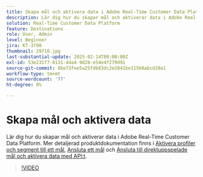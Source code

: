 ```yaml
---
title: Skapa mål och aktivera data i Adobe Real-Time Customer Data Platform (RTCDP)
description: Lär dig hur du skapar mål och aktiverar data i Adobe Real-Time Customer Data Platform
solution: Real-Time Customer Data Platform
feature: Destinations
role: User, Admin
level: Beginner
jira: KT-3798
thumbnail: 29710.jpg
last-substantial-update: 2025-02-14T00:00:00Z
exl-id: 53e23177-0131-44a4-9828-e54e4f279d91
source-git-commit: 8be73fee5a25fdb83dc2e2041be11568abcd20a1
workflow-type: tm+mt
source-wordcount: '77'
ht-degree: 0%

---
```


# Skapa mål och aktivera data

Lär dig hur du skapar mål och aktiverar data i Adobe Real-Time Customer Data Platform. Mer detaljerad produktdokumentation finns i [Aktivera profiler och segment till ett mål](https://experienceleague.adobe.com/docs/experience-platform/rtcdp/destinations/dest-tutorials/activate-destinations.html?lang=sv-SE), [Ansluta ett mål](https://experienceleague.adobe.com/docs/experience-platform/rtcdp/destinations/dest-tutorials/connect-destination.html?lang=sv-SE) och [Ansluta till direktuppspelade mål och aktivera data med API:t](https://experienceleague.adobe.com/docs/experience-platform/rtcdp/destinations/api-tutorials/streaming-destinations-api-tutorial.html?lang=sv-SE).

>[!VIDEO](https://video.tv.adobe.com/v/29710?learn=on&enablevpops)

